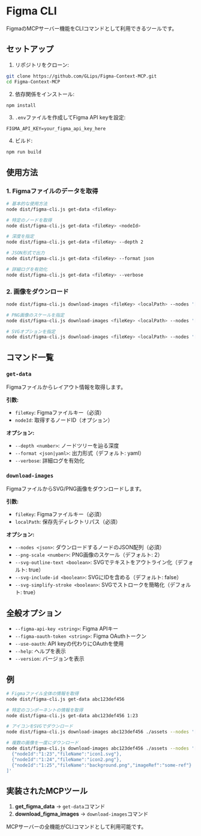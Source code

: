 # Figma CLI

FigmaのMCPサーバー機能をCLIコマンドとして利用できるツールです。

## セットアップ

1. リポジトリをクローン:
```bash
git clone https://github.com/GLips/Figma-Context-MCP.git
cd Figma-Context-MCP
```

2. 依存関係をインストール:
```bash
npm install
```

3. `.env`ファイルを作成してFigma API keyを設定:
```
FIGMA_API_KEY=your_figma_api_key_here
```

4. ビルド:
```bash
npm run build
```

## 使用方法

### 1. Figmaファイルのデータを取得

```bash
# 基本的な使用方法
node dist/figma-cli.js get-data <fileKey>

# 特定のノードを取得
node dist/figma-cli.js get-data <fileKey> <nodeId>

# 深度を指定
node dist/figma-cli.js get-data <fileKey> --depth 2

# JSON形式で出力
node dist/figma-cli.js get-data <fileKey> --format json

# 詳細ログを有効化
node dist/figma-cli.js get-data <fileKey> --verbose
```

### 2. 画像をダウンロード

```bash
node dist/figma-cli.js download-images <fileKey> <localPath> --nodes '[{"nodeId":"1:23","fileName":"icon.svg"}]'

# PNG画像のスケールを指定
node dist/figma-cli.js download-images <fileKey> <localPath> --nodes '[{"nodeId":"1:23","fileName":"icon.png"}]' --png-scale 3

# SVGオプションを指定
node dist/figma-cli.js download-images <fileKey> <localPath> --nodes '[{"nodeId":"1:23","fileName":"icon.svg"}]' --svg-outline-text false
```

## コマンド一覧

### `get-data`
Figmaファイルからレイアウト情報を取得します。

**引数:**
- `fileKey`: Figmaファイルキー（必須）
- `nodeId`: 取得するノードID（オプション）

**オプション:**
- `--depth <number>`: ノードツリーを辿る深度
- `--format <json|yaml>`: 出力形式（デフォルト: yaml）
- `--verbose`: 詳細ログを有効化

### `download-images`
FigmaファイルからSVG/PNG画像をダウンロードします。

**引数:**
- `fileKey`: Figmaファイルキー（必須）
- `localPath`: 保存先ディレクトリパス（必須）

**オプション:**
- `--nodes <json>`: ダウンロードするノードのJSON配列（必須）
- `--png-scale <number>`: PNG画像のスケール（デフォルト: 2）
- `--svg-outline-text <boolean>`: SVGでテキストをアウトライン化（デフォルト: true）
- `--svg-include-id <boolean>`: SVGにIDを含める（デフォルト: false）
- `--svg-simplify-stroke <boolean>`: SVGでストロークを簡略化（デフォルト: true）

## 全般オプション

- `--figma-api-key <string>`: Figma APIキー
- `--figma-oauth-token <string>`: Figma OAuthトークン
- `--use-oauth`: API keyの代わりにOAuthを使用
- `--help`: ヘルプを表示
- `--version`: バージョンを表示

## 例

```bash
# Figmaファイル全体の情報を取得
node dist/figma-cli.js get-data abc123def456

# 特定のコンポーネントの情報を取得
node dist/figma-cli.js get-data abc123def456 1:23

# アイコンをSVGでダウンロード
node dist/figma-cli.js download-images abc123def456 ./assets --nodes '[{"nodeId":"1:23","fileName":"icon.svg"}]'

# 複数の画像を一度にダウンロード
node dist/figma-cli.js download-images abc123def456 ./assets --nodes '[
  {"nodeId":"1:23","fileName":"icon1.svg"},
  {"nodeId":"1:24","fileName":"icon2.png"},
  {"nodeId":"1:25","fileName":"background.png","imageRef":"some-ref"}
]'
```

## 実装されたMCPツール

1. **get_figma_data** → `get-data`コマンド
2. **download_figma_images** → `download-images`コマンド

MCPサーバーの全機能がCLIコマンドとして利用可能です。